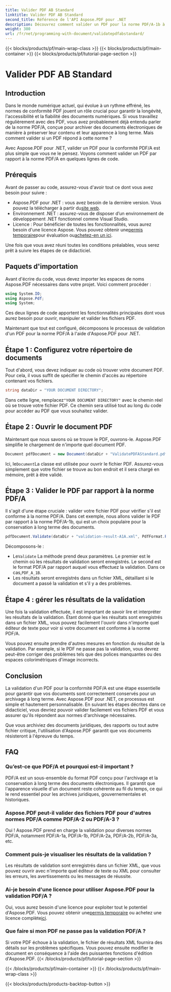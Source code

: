 ```yaml
---
title: Valider PDF AB Standard
linktitle: Valider PDF AB Standard
second_title: Référence de l'API Aspose.PDF pour .NET
description: Découvrez comment valider un PDF pour la norme PDF/A-1b à l'aide d'Aspose.PDF pour .NET dans ce didacticiel étape par étape. Assurez la conformité pour l'archivage à long terme.
weight: 380
url: /fr/net/programming-with-document/validatepdfabstandard/
---
```


{{< blocks/products/pf/main-wrap-class >}}
{{< blocks/products/pf/main-container >}}
{{< blocks/products/pf/tutorial-page-section >}}

# Valider PDF AB Standard

## Introduction

Dans le monde numérique actuel, qui évolue à un rythme effréné, les normes de conformité PDF jouent un rôle crucial pour garantir la longévité, l'accessibilité et la fiabilité des documents numériques. Si vous travaillez régulièrement avec des PDF, vous avez probablement déjà entendu parler de la norme PDF/A, conçue pour archiver des documents électroniques de manière à préserver leur contenu et leur apparence à long terme. Mais comment valider si un PDF répond à cette norme ?

Avec Aspose.PDF pour .NET, valider un PDF pour la conformité PDF/A est plus simple que vous ne le pensez. Voyons comment valider un PDF par rapport à la norme PDF/A en quelques lignes de code. 


## Prérequis

Avant de passer au code, assurez-vous d'avoir tout ce dont vous avez besoin pour suivre :

-  Aspose.PDF pour .NET : vous avez besoin de la dernière version. Vous pouvez la télécharger à partir du[site web](https://releases.aspose.com/pdf/net/).
- Environnement .NET : assurez-vous de disposer d’un environnement de développement .NET fonctionnel comme Visual Studio.
-  Licence : Pour bénéficier de toutes les fonctionnalités, vous aurez besoin d'une licence Aspose. Vous pouvez obtenir une[permis temporaire](https://purchase.aspose.com/temporary-license/)pour évaluation ou[achetez-en un ici](https://purchase.aspose.com/buy).

Une fois que vous avez réuni toutes les conditions préalables, vous serez prêt à suivre les étapes de ce didacticiel.

## Paquets d'importation

Avant d'écrire du code, vous devez importer les espaces de noms Aspose.PDF nécessaires dans votre projet. Voici comment procéder :

```csharp
using System.IO;
using Aspose.Pdf;
using System;
```

Ces deux lignes de code apportent les fonctionnalités principales dont vous aurez besoin pour ouvrir, manipuler et valider les fichiers PDF.

Maintenant que tout est configuré, décomposons le processus de validation d'un PDF pour la norme PDF/A à l'aide d'Aspose.PDF pour .NET.

## Étape 1 : Configurez votre répertoire de documents

Tout d'abord, vous devez indiquer au code où trouver votre document PDF. Pour cela, il vous suffit de spécifier le chemin d'accès au répertoire contenant vos fichiers.

```csharp
string dataDir = "YOUR DOCUMENT DIRECTORY";
```

 Dans cette ligne, remplacez`"YOUR DOCUMENT DIRECTORY"` avec le chemin réel où se trouve votre fichier PDF. Ce chemin sera utilisé tout au long du code pour accéder au PDF que vous souhaitez valider.

## Étape 2 : Ouvrir le document PDF

Maintenant que nous savons où se trouve le PDF, ouvrons-le. Aspose.PDF simplifie le chargement de n'importe quel document PDF.

```csharp
Document pdfDocument = new Document(dataDir + "ValidatePDFAStandard.pdf");
```

 Ici, le`Document`La classe est utilisée pour ouvrir le fichier PDF. Assurez-vous simplement que votre fichier se trouve au bon endroit et il sera chargé en mémoire, prêt à être validé.

## Étape 3 : Valider le PDF par rapport à la norme PDF/A

Il s'agit d'une étape cruciale : valider votre fichier PDF pour vérifier s'il est conforme à la norme PDF/A. Dans cet exemple, nous allons valider le PDF par rapport à la norme PDF/A-1b, qui est un choix populaire pour la conservation à long terme des documents.

```csharp
pdfDocument.Validate(dataDir + "validation-result-A1A.xml", PdfFormat.PDF_A_1B);
```

Décomposons-le :
-  Le`Validate` La méthode prend deux paramètres. Le premier est le chemin où les résultats de validation seront enregistrés. Le second est le format PDF/A par rapport auquel vous effectuez la validation. Dans ce cas,`PDF_A_1B`.
- Les résultats seront enregistrés dans un fichier XML, détaillant si le document a passé la validation et s'il y a des problèmes.

## Étape 4 : gérer les résultats de la validation

Une fois la validation effectuée, il est important de savoir lire et interpréter les résultats de la validation. Étant donné que les résultats sont enregistrés dans un fichier XML, vous pouvez facilement l'ouvrir dans n'importe quel éditeur de texte pour voir si votre document est conforme à la norme PDF/A.

Vous pouvez ensuite prendre d'autres mesures en fonction du résultat de la validation. Par exemple, si le PDF ne passe pas la validation, vous devrez peut-être corriger des problèmes tels que des polices manquantes ou des espaces colorimétriques d'image incorrects.

## Conclusion

La validation d'un PDF pour la conformité PDF/A est une étape essentielle pour garantir que vos documents sont correctement conservés pour un archivage à long terme. Avec Aspose.PDF pour .NET, ce processus est simple et hautement personnalisable. En suivant les étapes décrites dans ce didacticiel, vous devriez pouvoir valider facilement vos fichiers PDF et vous assurer qu'ils répondent aux normes d'archivage nécessaires.

Que vous archiviez des documents juridiques, des rapports ou tout autre fichier critique, l'utilisation d'Aspose.PDF garantit que vos documents résisteront à l'épreuve du temps.

## FAQ

### Qu’est-ce que PDF/A et pourquoi est-il important ?
PDF/A est un sous-ensemble du format PDF conçu pour l'archivage et la conservation à long terme des documents électroniques. Il garantit que l'apparence visuelle d'un document reste cohérente au fil du temps, ce qui le rend essentiel pour les archives juridiques, gouvernementales et historiques.

### Aspose.PDF peut-il valider des fichiers PDF pour d'autres normes PDF/A comme PDF/A-2 ou PDF/A-3 ?
Oui ! Aspose.PDF prend en charge la validation pour diverses normes PDF/A, notamment PDF/A-1a, PDF/A-1b, PDF/A-2a, PDF/A-2b, PDF/A-3a, etc.

### Comment puis-je visualiser les résultats de la validation ?
Les résultats de validation sont enregistrés dans un fichier XML, que vous pouvez ouvrir avec n'importe quel éditeur de texte ou XML pour consulter les erreurs, les avertissements ou les messages de réussite.

### Ai-je besoin d'une licence pour utiliser Aspose.PDF pour la validation PDF/A ?
 Oui, vous aurez besoin d'une licence pour exploiter tout le potentiel d'Aspose.PDF. Vous pouvez obtenir une[permis temporaire](https://purchase.aspose.com/temporary-license/) ou achetez une licence complète[ici](https://purchase.aspose.com/buy).

### Que faire si mon PDF ne passe pas la validation PDF/A ?
Si votre PDF échoue à la validation, le fichier de résultats XML fournira des détails sur les problèmes spécifiques. Vous pouvez ensuite modifier le document en conséquence à l'aide des puissantes fonctions d'édition d'Aspose.PDF.
{{< /blocks/products/pf/tutorial-page-section >}}

{{< /blocks/products/pf/main-container >}}
{{< /blocks/products/pf/main-wrap-class >}}

{{< blocks/products/products-backtop-button >}}
